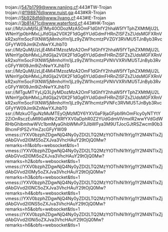 trojan://547b1799@www.nanjing.cf:443#TW-Trojan
trojan://4f198876@www.nuist.ga:443#KR-Trojan
trojan://5b928dfd@www.liyang.cf:443#IE-Trojan
trojan://3b81471c@www.waterford.cf:443#HK-Trojan
ssr://MzUuMjI5LjE1My40ODozMzA5OmF1dGhfY2hhaW5fYTphZXMtMjU2LWNmYjp0bHMxLjJfdGlja2V0X2F1dGg6YUdGdmFHRnZlSFZsZUdsMGFXRnVkR2xoYm5ocFlXNW5jMmhoYm1jLz9yZW1hcmtzPVZGY3RVMU5TJnByb3RvcGFyYW09Jm9iZnNwYXJhbT0
ssr://MzQuMjUzLjE4Mi41MzozMzA2OmF1dGhfY2hhaW5fYTphZXMtMjU2LWNmYjp0bHMxLjJfdGlja2V0X2F1dGg6YUdGdmFHRnZlSFZsZUdsMGFXRnVkR2xoYm5ocFlXNW5jMmhoYm1jLz9yZW1hcmtzPVNVVXRVMU5TJnByb3RvcGFyYW09Jm9iZnNwYXJhbT0
ssr://MzQuMjUzLjE4Mi41MzozMzA2OmF1dGhfY2hhaW5fYTphZXMtMjU2LWNmYjp0bHMxLjJfdGlja2V0X2F1dGg6YUdGdmFHRnZlSFZsZUdsMGFXRnVkR2xoYm5ocFlXNW5jMmhoYm1jLz9yZW1hcmtzPVNVVXRVMU5TJnByb3RvcGFyYW09Jm9iZnNwYXJhbT0
ssr://MTguMTYyLjQ3LjIyMDozMzA2OmF1dGhfY2hhaW5fYTphZXMtMjU2LWNmYjp0bHMxLjJfdGlja2V0X2F1dGg6YUdGdmFHRnZlSFZsZUdsMGFXRnVkR2xoYm5ocFlXNW5jMmhoYm1jLz9yZW1hcmtzPVNFc3RVMU5TJnByb3RvcGFyYW09Jm9iZnNwYXJhbT0
ssr://MzkuOTguNzMuMTEyOjMzMDY6YXV0aF9jaGFpbl9hOmFlcy0yNTYtY2ZiOnRsczEuMl90aWNrZXRfYXV0aDphR0Z2YUdGdmVIVmxlR2wwYVdGdWRHbGhibmhwWVc1bmMyaGhibWMvP3JlbWFya3M9UTJocGJtRSZwcm90b3BhcmFtPSZvYmZzcGFyYW09
vmess://YXV0bzphZDgwNjQ4Ny0yZDI2LTQ2MzYtOThiNi1hYjg1Y2M4NTIxZjdAbGVvd2l0MS5oZXJva3VhcHAuY29tOjQ0Mw?remarks=h1&obfs=websocket&tls=1
vmess://YXV0bzphZDgwNjQ4Ny0yZDI2LTQ2MzYtOThiNi1hYjg1Y2M4NTIxZjdAbGVvd2l0Mi5oZXJva3VhcHAuY29tOjQ0Mw?remarks=h2&obfs=websocket&tls=1
vmess://YXV0bzphZDgwNjQ4Ny0yZDI2LTQ2MzYtOThiNi1hYjg1Y2M4NTIxZjdAbGVvd2l0My5oZXJva3VhcHAuY29tOjQ0Mw?remarks=h3&obfs=websocket&tls=1
vmess://YXV0bzphZDgwNjQ4Ny0yZDI2LTQ2MzYtOThiNi1hYjg1Y2M4NTIxZjdAbGVvd2l0NC5oZXJva3VhcHAuY29tOjQ0Mw?remarks=h4&obfs=websocket&tls=1
vmess://YXV0bzphZDgwNjQ4Ny0yZDI2LTQ2MzYtOThiNi1hYjg1Y2M4NTIxZjdAbGVvd2l0NS5oZXJva3VhcHAuY29tOjQ0Mw?remarks=h5&obfs=websocket&tls=1
vmess://YXV0bzphZDgwNjQ4Ny0yZDI2LTQ2MzYtOThiNi1hYjg1Y2M4NTIxZjdAbGVvd2l0Ni5oZXJva3VhcHAuY29tOjQ0Mw?remarks=h6&obfs=websocket&tls=1
